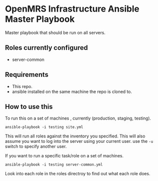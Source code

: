 OpenMRS Infrastructure Ansible Master Playbook
======================
Master playbook that should be run on all servers.

## Roles currently configured
* server-common

## Requirements
* This repo.
* ansible installed on the same machine the repo is cloned to.

## How to use this
To run this on a set of machines , currently (production, staging, testing).

`ansible-playbook -i testing site.yml`

This will run all roles against the inventory you specified. This will also assume you want to log into the server using your current user. use the `-u` switch to specify another user.

If you want to run a specific task/role on a set of machines.

`ansible-playbook -i testing server-common.yml`

Look into each role in the roles directroy to find out what each role does.


